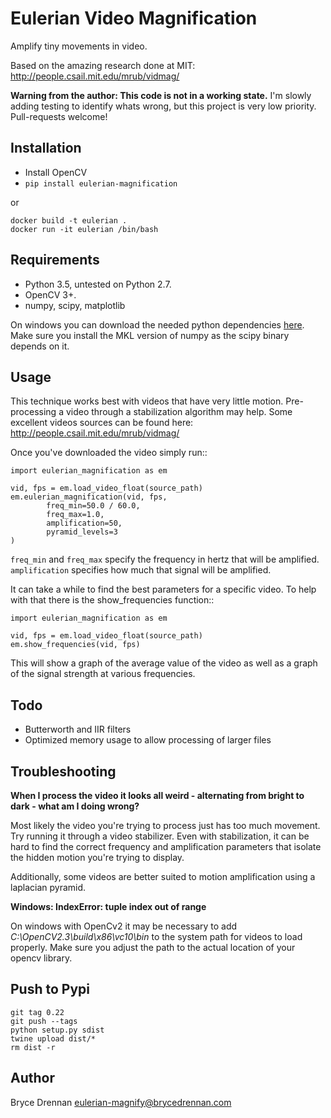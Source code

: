 # Eulerian Video Magnification

Amplify tiny movements in video.

Based on the amazing research done at MIT:
http://people.csail.mit.edu/mrub/vidmag/

**Warning from the author: This code is not in a working state.**  I'm slowly adding testing to identify whats wrong, but this project is very low priority.  Pull-requests welcome!

## Installation
  - Install OpenCV
  - `pip install eulerian-magnification`
  
  or
  
    docker build -t eulerian .
    docker run -it eulerian /bin/bash

## Requirements
  - Python 3.5, untested on Python 2.7.
  - OpenCV 3+.
  - numpy, scipy, matplotlib

On windows you can download the needed python dependencies [here](http://www.lfd.uci.edu/~gohlke/pythonlibs/). Make sure you install the MKL
version of numpy as the scipy binary depends on it.

## Usage

This technique works best with videos that have very little motion. Pre-processing a video through a stabilization
algorithm may help.  Some excellent videos sources can be found here: http://people.csail.mit.edu/mrub/vidmag/

Once you've downloaded the video simply run::

    import eulerian_magnification as em

    vid, fps = em.load_video_float(source_path)
    em.eulerian_magnification(vid, fps, 
            freq_min=50.0 / 60.0,
            freq_max=1.0,
            amplification=50,
            pyramid_levels=3
    )


`freq_min` and `freq_max` specify the frequency in hertz that will be amplified. `amplification` specifies how much that signal will be amplified.

It can take a while to find the best parameters for a specific video. To help with that there is the show_frequencies
function::


    import eulerian_magnification as em
    
    vid, fps = em.load_video_float(source_path)
    em.show_frequencies(vid, fps)


This will show a graph of the average value of the video as well as a graph of the signal strength at various
frequencies.

## Todo
 - Butterworth and IIR filters
 - Optimized memory usage to allow processing of larger files

## Troubleshooting


**When I process the video it looks all weird - alternating from bright to dark - what am I doing wrong?**

Most likely the video you're trying to process just has too much movement. Try running it through a video stabilizer.
Even with stabilization, it can be hard to find the correct frequency and amplification parameters that isolate the
hidden motion you're trying to display.

Additionally, some videos are better suited to motion amplification using a laplacian pyramid.

**Windows: IndexError: tuple index out of range**

On windows with OpenCv2 it may be necessary to add *C:\\OpenCV2.3\\build\\x86\\vc10\\bin* to the system path for videos to load
properly.  Make sure you adjust the path to the actual location of your opencv library.

## Push to Pypi

    git tag 0.22
    git push --tags
    python setup.py sdist
    twine upload dist/*
    rm dist -r


## Author

Bryce Drennan <eulerian-magnify@brycedrennan.com>
